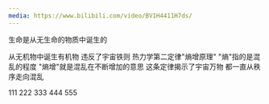```yaml
---
media: https://www.bilibili.com/video/BV1H4411H7ds/
---
```

[]()生命是从无生命的物质中诞生的

从无机物中诞生有机物
违反了宇宙铁则
热力学第二定律"熵增原理"
"熵"指的是混乱的程度
"熵增"就是混乱在不断增加的意思
这条定律揭示了宇宙万物
都一直从秩序走向混乱

111
222
333
444
555